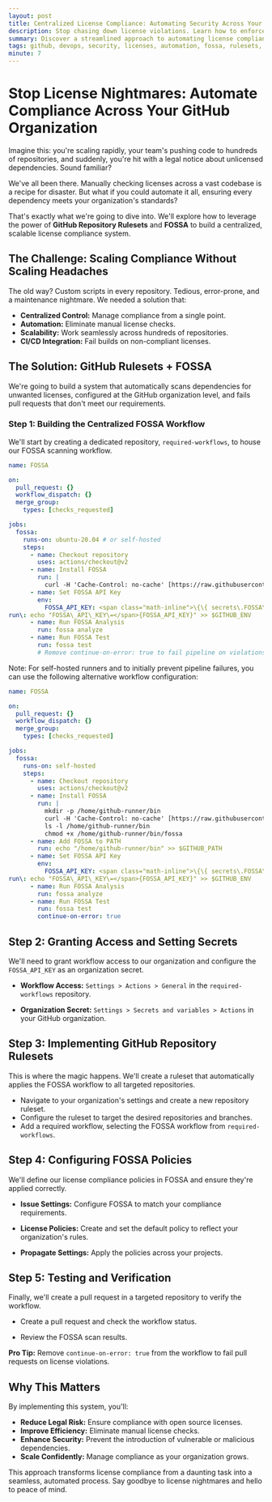 ```yaml
---
layout: post
title: Centralized License Compliance: Automating Security Across Your GitHub Organization
description: Stop chasing down license violations. Learn how to enforce dependency license compliance across hundreds of repositories with GitHub Rulesets and FOSSA.
summary: Discover a streamlined approach to automating license compliance across your GitHub organization, eliminating manual work and mitigating legal risks.
tags: github, devops, security, licenses, automation, fossa, rulesets, ci/cd
minute: 7
---
```


# Stop License Nightmares: Automate Compliance Across Your GitHub Organization

Imagine this: you're scaling rapidly, your team's pushing code to hundreds of repositories, and suddenly, you're hit with a legal notice about unlicensed dependencies. Sound familiar?

We've all been there. Manually checking licenses across a vast codebase is a recipe for disaster. But what if you could automate it all, ensuring every dependency meets your organization's standards?

That's exactly what we're going to dive into. We'll explore how to leverage the power of **GitHub Repository Rulesets** and **FOSSA** to build a centralized, scalable license compliance system.

## The Challenge: Scaling Compliance Without Scaling Headaches

The old way? Custom scripts in every repository. Tedious, error-prone, and a maintenance nightmare. We needed a solution that:

* **Centralized Control:** Manage compliance from a single point.
* **Automation:** Eliminate manual license checks.
* **Scalability:** Work seamlessly across hundreds of repositories.
* **CI/CD Integration:** Fail builds on non-compliant licenses.

## The Solution: GitHub Rulesets + FOSSA

We're going to build a system that automatically scans dependencies for unwanted licenses, configured at the GitHub organization level, and fails pull requests that don't meet our requirements.

### Step 1: Building the Centralized FOSSA Workflow

We'll start by creating a dedicated repository, `required-workflows`, to house our FOSSA scanning workflow.

```yaml
name: FOSSA

on:
  pull_request: {}
  workflow_dispatch: {}
  merge_group:
    types: [checks_requested]

jobs:
  fossa:
    runs-on: ubuntu-20.04 # or self-hosted
    steps:
      - name: Checkout repository
        uses: actions/checkout@v2
      - name: Install FOSSA
        run: |
          curl -H 'Cache-Control: no-cache' [https://raw.githubusercontent.com/fossas/fossa-cli/master/install-latest.sh](https://raw.githubusercontent.com/fossas/fossa-cli/master/install-latest.sh) | bash
      - name: Set FOSSA API Key
        env:
          FOSSA_API_KEY: <span class="math-inline">\{\{ secrets\.FOSSA\_API\_KEY \}\}
run\: echo "FOSSA\_API\_KEY\=</span>{FOSSA_API_KEY}" >> $GITHUB_ENV
      - name: Run FOSSA Analysis
        run: fossa analyze
      - name: Run FOSSA Test
        run: fossa test
        # Remove continue-on-error: true to fail pipeline on violations
```
Note: For self-hosted runners and to initially prevent pipeline failures, you can use the following alternative workflow configuration:

```yaml
name: FOSSA

on:
  pull_request: {}
  workflow_dispatch: {}
  merge_group:
    types: [checks_requested]

jobs:
  fossa:
    runs-on: self-hosted
    steps:
      - name: Checkout repository
        uses: actions/checkout@v2
      - name: Install FOSSA
        run: |
          mkdir -p /home/github-runner/bin
          curl -H 'Cache-Control: no-cache' [https://raw.githubusercontent.com/fossas/fossa-cli/master/install-latest.sh](https://raw.githubusercontent.com/fossas/fossa-cli/master/install-latest.sh) | bash -s -- -b /home/github-runner/bin
          ls -l /home/github-runner/bin
          chmod +x /home/github-runner/bin/fossa
      - name: Add FOSSA to PATH
        run: echo "/home/github-runner/bin" >> $GITHUB_PATH
      - name: Set FOSSA API Key
        env:
          FOSSA_API_KEY: <span class="math-inline">\{\{ secrets\.FOSSA\_API\_KEY \}\}
run\: echo "FOSSA\_API\_KEY\=</span>{FOSSA_API_KEY}" >> $GITHUB_ENV
      - name: Run FOSSA Analysis
        run: fossa analyze
      - name: Run FOSSA Test
        run: fossa test
        continue-on-error: true
```

## Step 2: Granting Access and Setting Secrets

We'll need to grant workflow access to our organization and configure the `FOSSA_API_KEY` as an organization secret.

* **Workflow Access:** `Settings > Actions > General` in the `required-workflows` repository.



* **Organization Secret:** `Settings > Secrets and variables > Actions` in your GitHub organization.



## Step 3: Implementing GitHub Repository Rulesets

This is where the magic happens. We'll create a ruleset that automatically applies the FOSSA workflow to all targeted repositories.

* Navigate to your organization's settings and create a new repository ruleset.
* Configure the ruleset to target the desired repositories and branches.
* Add a required workflow, selecting the FOSSA workflow from `required-workflows`.



## Step 4: Configuring FOSSA Policies

We'll define our license compliance policies in FOSSA and ensure they're applied correctly.

* **Issue Settings:** Configure FOSSA to match your compliance requirements.



* **License Policies:** Create and set the default policy to reflect your organization's rules.



* **Propagate Settings:** Apply the policies across your projects.



## Step 5: Testing and Verification

Finally, we'll create a pull request in a targeted repository to verify the workflow.

* Create a pull request and check the workflow status.



* Review the FOSSA scan results.


**Pro Tip:** Remove `continue-on-error: true` from the workflow to fail pull requests on license violations.

## Why This Matters

By implementing this system, you'll:

* **Reduce Legal Risk:** Ensure compliance with open source licenses.
* **Improve Efficiency:** Eliminate manual license checks.
* **Enhance Security:** Prevent the introduction of vulnerable or malicious dependencies.
* **Scale Confidently:** Manage compliance as your organization grows.

This approach transforms license compliance from a daunting task into a seamless, automated process. Say goodbye to license nightmares and hello to peace of mind.